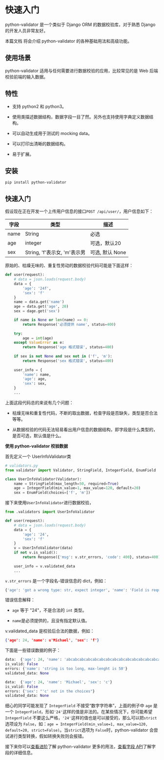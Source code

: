 # 快速入门

python-validator 是一个类似于 Django ORM 的数据校验库，对于熟悉 Django 的开发人员非常友好。

本篇文档 将会介绍 python-validator 的各种基础用法和高级功能。

## 使用场景

python-validator 适用与任何需要进行数据校验的应用，比较常见的是 Web 后端校验前端的输入数据。

## 特性

- 支持 python2 和 python3。

- 使用类描述数据结构，数据字段一目了然。另外也支持使用字典定义数据结构。

- 可以自动生成用于测试的 mocking data。

- 可以打印出清晰的数据结构。

- 易于扩展。


## 安装

`pip install python-validator`


## 快速入门

假设现在正在开发一个上传用户信息的接口`POST /api/user/`，用户信息如下：

|字段|类型|描述|
|--|--|--|
|name|String| 必选|
|age|integer| 可选，默认20|
|sex|String, 'f'表示女, 'm'表示男|可选, 默认 None|

原始的、枯燥无味的、重复性劳动的数据校验代码可能是下面这样：

```python
def user(request):
    # data = json.loads(request.body)
    data = {
        'age': '24f',
        'sex': 'f'
    }
    name = data.get('name')
    age = data.get('age', 20)
    sex = dage.get('sex')

    if name is None or len(name) == 0:
        return Response('必须提供 name', status=400)
    
    try:
        age = int(age)
    except ValueError as e:
        return Response('age 格式错误', status=400)
    
    if sex is not None and sex not in ('f', 'm'):
        return Response('sex 格式错误', status=400)
    
    user_info = {
        'name': name,
        'age': age,
        'sex': sex,
    }
    ...
```

上面这段代码总的来说有几个问题：

- 枯燥无味和重复性代码，不断的取出数据，检查字段是否缺失，类型是否合法等等。

- 从数据校验的代码无法轻易看出用户信息的数据结构，即字段是什么类型的，是否可选，默认值是什么。

**使用 python-validator 校验数据**

首先定义一个 UserInfoValidator类

```python
# validators.py
from validator import Validator, StringField, IntegerField, EnumField

class UserInfoValidator(Validator):
    name = StringField(max_length=50, required=True)
    age = IntegerField(min_value=1, max_value=120, default=20)
    sex = EnumField(choices=['f', 'm'])
```

接下来使用`UserInfoValidator`进行数据校验，

```python
from .validators import UserInfoValidator

def user(request):
    # data = json.loads(request.body)
    data = {
        'age': '24',
        'sex': 'f'
    }
    v = UserInfoValidator(data)
    if not v.is_valid():
        return Response({'msg': v.str_errors, 'code': 400}, status=400)
    
    user_info = v.validated_data
    ...
```

`v.str_errors` 是一个字段名-错误信息的 dict，例如：

```python
{'age': 'got a wrong type: str, expect integer', 'name': 'Field is required'}
```

错误信息解释：

- `age` 等于 "24"，不是合法的 `int` 类型。

- `name`是必须提供的，且没有指定默认值。


v.validated_data 是校验后合法的数据，例如：

```json
{'age': 24, 'name': u'Michael', 'sex': 'f'}
```

下面是一些错误数据的例子：

```python
data:  {'age': 24, 'name': 'abcabcabcabcabcabcabcabcabcabcabcabcabcabcabcabcabcabcabcabc', 'sex': 'f'}
is_valid: False
errors: {'name': 'string is too long, max-lenght is 50'}
validated_data: None
```

```python
data:  {'age': 24, 'name': 'Michael', 'sex': 'c'}
is_valid: False
errors: {'sex': "'c' not in the choices"}
validated_data: None
```

细心的同学可能发现了 `IntegerField` 不接受“数字字符串”，上面的例子中 `age` 是一个 `IntegerField`，形如`'24'`这样的值是非法的。在某些情况下，你可能希望 `IntegerField` 不要这么严格，`'24'`这样的值也是可以接受的，那么可以把`strict`选项设为 `False`，如：`age = IntegerField(min_value=1, max_value=120, default=20, strict=False)`。当`strict`选项为 `False`时，python-validator 会尝试进行类型转换，假如转换失败则会报错。

接下来你可以[查看进阶](advanced.md)了解 python-validator 更多的用法，[查看字段 API](fields.md)了解字段的详细信息。




